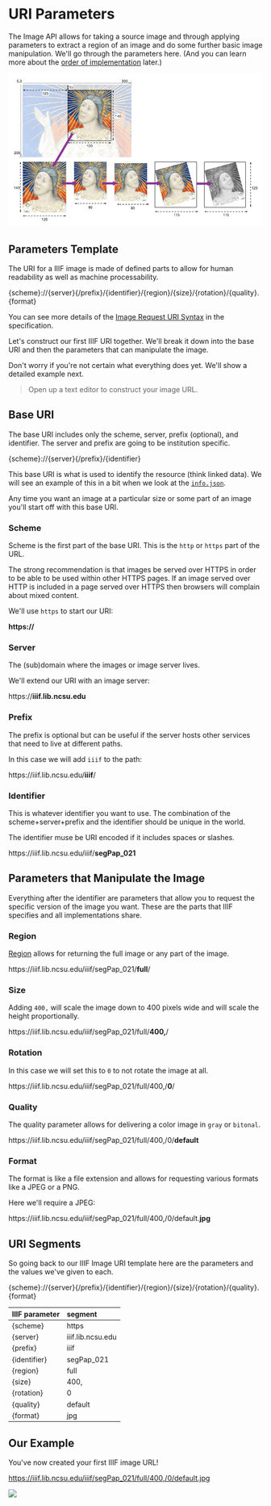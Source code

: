 # URI Parameters

The Image API allows for taking a source image and through applying parameters to extract a region of an image and do some further basic image manipulation. We'll go through the parameters here. (And you can learn more about the [order of implementation](order-of-implementation.md) later.)

![](../assets/images/transformation.png)

## Parameters Template

The URI for a IIIF image is made of defined parts to allow for human readability as well as machine processability.

<div class="alert">{scheme}://{server}{/prefix}/{identifier}/{region}/{size}/{rotation}/{quality}.{format}</div>

You can see more details of the [Image Request URI Syntax](http://iiif.io/api/image/2.1/#image-request-uri-syntax) in the specification.

Let's construct our first IIIF URI together. We'll break it down into the base URI and then the parameters that can manipulate the image.

 Don't worry if you're not certain what everything does yet. We'll show a detailed example next.

> Open up a text editor to construct your image URL.

## Base URI

The base URI includes only the scheme, server, prefix (optional), and identifier. The server and prefix are going to be institution specific.

<div class="alert">{scheme}://{server}{/prefix}/{identifier}</div>

This base URI is what is used to identify the resource (think linked data). We will see an example of this in a bit when we look at the [`info.json`](info.md).

Any time you want an image at a particular size or some part of an image you'll start off with this base URI.

### Scheme

Scheme is the first part of the base URI. This is the `http` or `https` part of the URL.

The strong recommendation is that images be served over HTTPS in order to be able to be used within other HTTPS pages. If an image served over HTTP is included in a page served over HTTPS then browsers will complain about mixed content.

We'll use `https` to start our URI:
<div class="alert"><strong>https://</strong></div>

### Server

The (sub)domain where the images or image server lives.

We'll extend our URI with an image server:
<div class="alert">https://<strong>iiif.lib.ncsu.edu</strong></div>

### Prefix

The prefix is optional but can be useful if the server hosts other services that need to live at different paths.

In this case we will add `iiif` to the path:
<div class="alert">https://iiif.lib.ncsu.edu/<strong>iiif</strong>/</div>

### Identifier

This is whatever identifier you want to use. The combination of the scheme+server+prefix and the identifier should be unique in the world.

The identifier muse be URI encoded if it includes spaces or slashes. <!-- (which you should probably not be adding to identifiers in any case) -->

<div class="alert">https://iiif.lib.ncsu.edu/iiif/<strong>segPap_021</strong></div>

## Parameters that Manipulate the Image

Everything after the identifier are parameters that allow you to request the specific version of the image you want. These are the parts that IIIF specifies and all implementations share.

### Region

[Region](http://iiif.io/api/image/2.1/#region) allows for returning the full image or any part of the image.

<div class="alert">https://iiif.lib.ncsu.edu/iiif/segPap_021/<strong>full</strong>/</div>

### Size

Adding `400,` will scale the image down to 400 pixels wide and will scale the height proportionally.

<div class="alert">https://iiif.lib.ncsu.edu/iiif/segPap_021/full/<strong>400,</strong>/</div>

### Rotation

In this case we will set this to `0` to not rotate the image at all.

<div class="alert">https://iiif.lib.ncsu.edu/iiif/segPap_021/full/400,/<strong>0</strong>/</div>

### Quality

The quality parameter allows for delivering a color image in `gray` or `bitonal`.

<div class="alert">https://iiif.lib.ncsu.edu/iiif/segPap_021/full/400,/0/<strong>default</strong></div>

### Format

The format is like a file extension and allows for requesting various formats like a JPEG or a PNG.

Here we'll require a JPEG:

<div class="alert">https://iiif.lib.ncsu.edu/iiif/segPap_021/full/400,/0/default.<strong>jpg</strong></div>

## URI Segments

So going back to our IIIF Image URI template here are the parameters and the values we've given to each.

<div class="alert">{scheme}://{server}{/prefix}/{identifier}/{region}/{size}/{rotation}/{quality}.{format}</div>

| IIIF parameter | segment           |
|:---------------|:------------------|
| {scheme}       | https             |
| {server}       | iiif.lib.ncsu.edu |
| {prefix}       | iiif              |
| {identifier}   | segPap_021        |
| {region}       | full              |
| {size}         | 400,              |
| {rotation}     | 0                 |
| {quality}      | default           |
| {format}       | jpg               |

## Our Example

You've now created your first IIIF image URL!

https://iiif.lib.ncsu.edu/iiif/segPap_021/full/400,/0/default.jpg

![](https://iiif.lib.ncsu.edu/iiif/segPap_021/full/400,/0/default.jpg)
